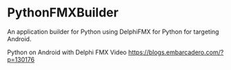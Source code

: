 # PythonFMXBuilder
An application builder for Python using DelphiFMX for Python for targeting Android.

Python on Android with Delphi FMX Video
https://blogs.embarcadero.com/?p=130176
